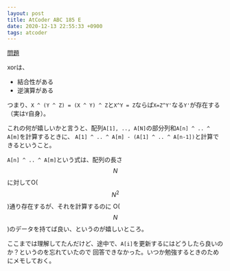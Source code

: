 ```yaml
---
layout: post
title: AtCoder ABC 185 E
date: 2020-12-13 22:55:33 +0900
tags: atcoder
---
```


[問題](https://atcoder.jp/contests/abc185/tasks/abc185_f)

xorは、

- 結合性がある
- 逆演算がある

つまり、`X ^ (Y ^ Z) = (X ^ Y) ^ Z`と`X^Y = Z`ならば`X=Z^Y'`なる`Y'`が存在する（実は`Y`自身）。

これの何が嬉しいかと言うと、配列`A[1], .., A[N]`の部分列和`A[n] ^ .. ^ A[m]`を計算するときに、
`A[1] ^ .. ^ A[m] - (A[1] ^ .. ^ A[n-1])`と計算できるということ。

`A[n] ^ .. ^ A[m]`という式は、配列の長さ$$N$$に対してO($$N^2$$)通り存在するが、それを計算するのに
O($$N$$)のデータを持てば良い、というのが嬉しいところ。

ここまでは理解してたんだけど、途中で、`A[i]`を更新するにはどうしたら良いのか？というのを忘れていたので
回答できなかった。いつか勉強するときのためにメモしておく。
